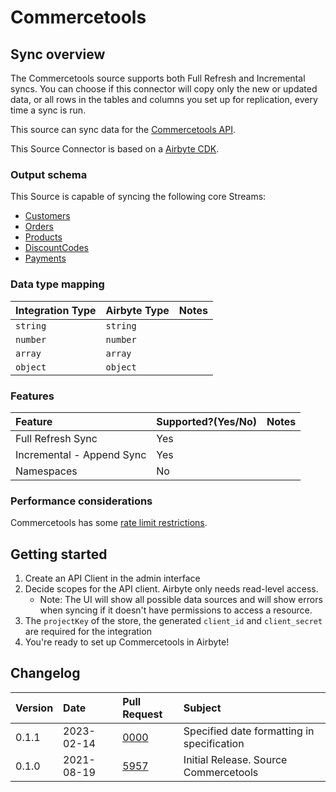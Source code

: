 # Commercetools

## Sync overview

The Commercetools source supports both Full Refresh and Incremental syncs. You can choose if this connector will copy only the new or updated data, or all rows in the tables and columns you set up for replication, every time a sync is run.

This source can sync data for the [Commercetools API](https://docs.commercetools.com/api/).

This Source Connector is based on a [Airbyte CDK](https://docs.airbyte.io/connector-development/cdk-python).

### Output schema

This Source is capable of syncing the following core Streams:

* [Customers](https://docs.commercetools.com/api/projects/customers)
* [Orders](https://docs.commercetools.com/api/projects/orders)
* [Products](https://docs.commercetools.com/api/projects/products)
* [DiscountCodes](https://docs.commercetools.com/api/projects/discountCodes)
* [Payments](https://docs.commercetools.com/api/projects/payments)

### Data type mapping

| Integration Type | Airbyte Type | Notes |
| :--- | :--- | :--- |
| `string` | `string` |  |
| `number` | `number` |  |
| `array` | `array` |  |
| `object` | `object` |  |

### Features

| Feature | Supported?\(Yes/No\) | Notes |
| :--- | :--- | :--- |
| Full Refresh Sync | Yes |  |
| Incremental - Append Sync | Yes |  |
| Namespaces | No |  |

### Performance considerations

Commercetools has some [rate limit restrictions](https://docs.commercetools.com/api/limits).

## Getting started

1. Create an API Client in the admin interface
2. Decide scopes for the API client. Airbyte only needs read-level access.
    * Note: The UI will show all possible data sources and will show errors when syncing if it doesn't have permissions to access a resource.
3. The `projectKey` of the store, the generated `client_id` and `client_secret` are required for the integration
5. You're ready to set up Commercetools in Airbyte!


## Changelog

| Version | Date       | Pull Request | Subject |
| :------ | :--------  | :-----       | :------ |
| 0.1.1  | 2023-02-14 | [0000](https://github.com/airbytehq/airbyte/pull/0000) | Specified date formatting in specification |
| 0.1.0  | 2021-08-19 | [5957](https://github.com/airbytehq/airbyte/pull/5957) | Initial Release. Source Commercetools |
